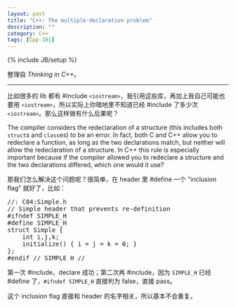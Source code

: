 ```yaml
---
layout: post
title: "C++: The multiple-declaration problem"
description: ""
category: C++
tags: [Cpp-101]
---
```

{% include JB/setup %}

整理自 _Thinking in C++_。

-----

比如很多的 lib 都有 #include `<iostream>`，我引用这些库，再加上我自己可能也要用 `<iostream>`，所以实际上你暗地里不知道已经 #include 了多少次 `<iostream>`。那么这样做有什么后果呢？

The compiler considers the redeclaration of a structure (this includes both `struct`s and `class`es) to be an error. In fact, both C and C++ allow you to redeclare a function, as long as the two declarations match, but neither will allow the redeclaration of a structure. In C++ this rule is especially important because if the compiler allowed you to redeclare a structure and the two declarations differed, which one would it use?

那我们怎么解决这个问题呢？很简单，在 header 里 #define 一个 "inclusion flag" 就好了，比如：

<pre class="prettyprint linenums">
//: C04:Simple.h
// Simple header that prevents re-definition
#ifndef SIMPLE_H
#define SIMPLE_H
struct Simple {
	int i,j,k;
	initialize() { i = j = k = 0; }
};
#endif // SIMPLE_H //
</pre>

第一次 #include，declare 成功；第二次再 #include，因为 `SIMPLE_H` 已经 #define 了，`#ifndef SIMPLE_H` 直接判为 false，直接 pass。

这个 inclusion flag 直接和 header 的名字相关，所以基本不会重复。